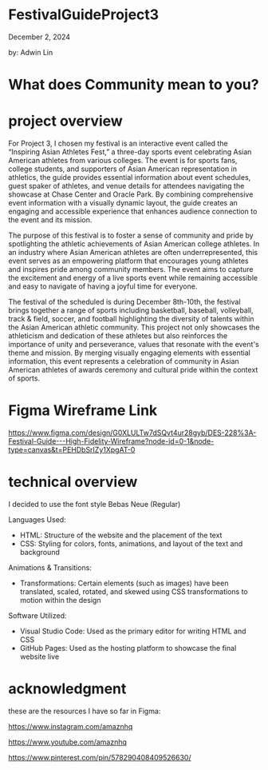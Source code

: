 # FestivalGuideProject3

  December 2, 2024

  by: Adwin Lin

# What does Community mean to you? 

# project overview

For Project 3, I chosen my festival is an interactive event called the “Inspiring Asian Athletes Fest,” a three-day sports event celebrating Asian American athletes from various colleges. 
The event is for sports fans, college students, and supporters of Asian American representation in athletics, the guide provides essential information about event schedules, guest spaker of athletes, and venue details for attendees navigating the showcase at Chase Center and Oracle Park. 
By combining comprehensive event information with a visually dynamic layout, the guide creates an engaging and accessible experience that enhances audience connection to the event and its mission.

The purpose of this festival is to foster a sense of community and pride by spotlighting the athletic achievements of Asian American college athletes. 
In an industry where Asian American athletes are often underrepresented, this event serves as an empowering platform that encourages young athletes and inspires pride among community members. 
The event aims to capture the excitement and energy of a live sports event while remaining accessible and easy to navigate of having a joyful time for everyone.

The festival of the scheduled is during December 8th-10th, the festival brings together a range of sports including basketball, baseball, volleyball, track & field, soccer, and football highlighting the diversity of talents within the Asian American athletic community. 
This project not only showcases the athleticism and dedication of these athletes but also reinforces the importance of unity and perseverance, values that resonate with the event's theme and mission. 
By merging visually engaging elements with essential information, this event represents a celebration of community in Asian American athletes of awards ceremony and cultural pride within the context of sports.

# Figma Wireframe Link
https://www.figma.com/design/G0XLULTw7dSQvt4ur28gyb/DES-228%3A-Festival-Guide---High-Fidelity-Wireframe?node-id=0-1&node-type=canvas&t=PEHDbSrIZy1XpgAT-0

# technical overview 

I decided to use the font style Bebas Neue (Regular)

Languages Used:

- HTML: Structure of the website and the placement of the text
- CSS: Styling for colors, fonts, animations, and layout of the text and background

Animations & Transitions:

- Transformations: Certain elements (such as images) have been translated, scaled, rotated, and skewed using CSS transformations to motion within the design

Software Utilized:

- Visual Studio Code: Used as the primary editor for writing HTML and CSS
- GitHub Pages: Used as the hosting platform to showcase the final website live




# acknowledgment

these are the resources I have so far in Figma: 

https://www.instagram.com/amaznhq

https://www.youtube.com/amaznhq

https://www.pinterest.com/pin/578290408409526630/

